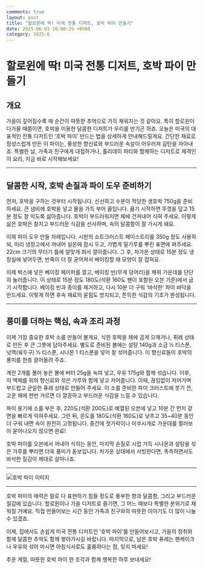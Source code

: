 ```yaml
---
comments: true
layout: post
title: "할로윈에 딱! 미국 전통 디저트, 호박 파이 만들기"
date: 2025-06-01 10:00:29 +0900
category: 2025-6
---
```


# 할로윈에 딱! 미국 전통 디저트, 호박 파이 만들기

## 개요
가을이 깊어질수록 매 순간이 따뜻한 추억으로 가득 채워지는 것 같아요. 특히 할로윈이 다가올 때쯤이면, 호박을 이용한 달콤한 디저트가 우리를 반기곤 하죠. 오늘은 미국의 대표적인 전통 디저트인 ‘호박 파이’ 만드는 법을 상세하게 안내해드릴게요. 간단한 재료로 정성스럽게 만든 이 파이는, 풍성한 향신료와 부드러운 속살이 어우러져 감탄을 자아내죠. 특별한 날, 가족과 친구에게 대접하거나, 홀리데이 파티와 함께하는 디저트로 제격인 이 요리, 지금 바로 시작해보세요!

---

## 달콤한 시작, 호박 손질과 파이 도우 준비하기

먼저, 호박을 구하는 것부터 시작됩니다. 신선하고 수분이 적당한 생호박 750g을 준비하세요. 큰 냄비에 호박을 넣고 물을 가득 부어 끓입니다. 끓기 시작하면 뚜껑을 덮고 15분 정도 잘 익도록 삶아줍니다. 호박이 부드러워지면 체에 건져내어 식혀 주세요. 이렇게 삶은 호박은 찰지고 부드러운 식감을 선사하며, 속의 달콤함이 잘 가시게 돼요.

이제 파이 도우 만들 차례입니다. 시판의 쇼트크러스트 페이스트리를 350g 정도 사용하되, 미리 냉장고에서 꺼내어 실온에 잠시 두고, 가볍게 밀가루를 뿌린 표면에 펴주세요. 22cm 크기의 무더기 틀에 알맞게 펴서 깔아줍니다. 그 후, 차가운 상태로 15분 정도 냉장실에 넣어두면, 반죽이 더 잘 굳어져서 베이킹할 때 모양이 잘 잡혀요.

이제 박스에 넣은 베이킹 페이퍼를 깔고, 베이킹 빈(무게 덩어리)을 채워 가운데를 단단히 눌러줍니다. 이 상태로 15분 정도 180도(석환 160도 팬이 포함된 오븐 기준)에서 굽기 시작합니다. 베이킹 빈과 종이를 제거하고, 다시 10분 더 구워 ‘바삭한’ 파이 바닥을 만드세요. 이렇게 하면 후속 재료의 묻힘도 방지되고, 쫀득한 식감의 기초가 완성됩니다.

---

## 풍미를 더하는 핵심, 속과 조리 과정

이제 가장 중요한 호박 소를 만들어 볼게요. 식힌 호박을 체에 곱게 으깨거나, 퓌레 상태로 만든 후 큰 그릇에 담아주세요. 별도로 준비된 볼에는 설탕 140g과 소금 ½ 티스푼, 넛맥(육두구) ½ 티스푼, 시나몬 1 티스푼을 넣어 잘 섞어줍니다. 이 향신료들이 호박의 풍미를 한층 끌어올려 주죠.

계란 2개를 풀어 놓은 볼에 버터 25g을 녹여 넣고, 우유 175g와 함께 섞습니다. 이후, 이 액체를 위의 향신료와 섞은 가루와 함께 넣고 저어줍니다. 이때, 끊임없이 저어가며 부드럽고 균일한 퓨레 상태로 만들어 주세요. 이 소를 준비한 파이 크러스트에 붓기 전, 고운 체에 한번 거르면 더 깔끔하고 부드러운 식감을 느낄 수 있습니다.

파이 용기에 소를 부은 후, 220도(석환 200도)로 예열된 오븐에 넣고 10분 간 먼저 겉면을 빠르게 익혀주세요. 그런 뒤, 온도를 180도(석환 160도)로 낮추고 35~40분 동안 더 구워 내면 속이 완전히 고정됩니다. 중간에 젓가락이나 이쑤시개로 가운데를 찔러보아 묻어나오지 않으면 완료!

호박 파이를 오븐에서 꺼내어 식히는 동안, 마지막 손질로 시럽 가득 시나몬과 설탕을 섞은 가루를 뿌리면 더욱 풍미가 돋보입니다. 차가운 상태에서 서빙한다면, 촉촉하면서도 바삭한 질감이 제대로 살아나죠.

---

![호박 파이 이미지](https://www.themealdb.com/images/media/meals/usuqtp1511385394.jpg)

---

호박 파이의 매력은 말로 다 표현하기 힘들 정도로 풍부한 향과 달콤함, 그리고 부드러운 질감에 있습니다. 할로윈이나 가을 디저트로 즐기면, 그 어느 때보다 특별한 분위기로 채워질 거예요. 직접 만들어보는 시간 동안 가족과 친구와의 따뜻한 이야기도 더 많이 나눌 수 있겠죠.

이제, 집에서도 손쉽게 미국 전통 디저트인 ‘호박 파이’를 만들어보시고, 가을의 정취와 함께 달콤한 추억도 함께 쌓아가시길 바랍니다. 마지막으로, 남은 호박 퓨레는 팬케이크나 우유와 섞어 마시면 아침식사로도 훌륭하다는 점, 잊지 마세요!

추운 계절, 따뜻한 호박 파이 한 조각과 함께 행복한 하루 보내세요!